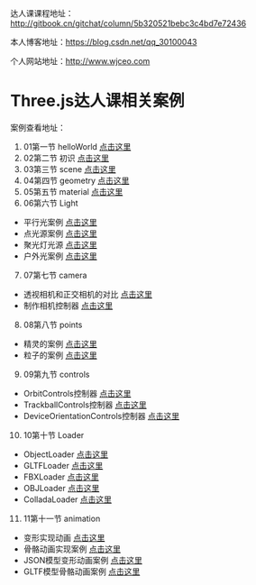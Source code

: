 达人课课程地址：http://gitbook.cn/gitchat/column/5b320521bebc3c4bd7e72436

本人博客地址：https://blog.csdn.net/qq_30100043

个人网站地址：http://www.wjceo.com

# Three.js达人课相关案例

案例查看地址：

1. 01第一节 helloWorld [点击这里](https://johnson2heng.github.io/GitChat-Three.js/01%E7%AC%AC%E4%B8%80%E8%8A%82%20helloWorld/index.html)
2. 02第二节 初识 [点击这里](https://johnson2heng.github.io/GitChat-Three.js/02%E7%AC%AC%E4%BA%8C%E8%8A%82%20%E5%88%9D%E8%AF%86/index.html)
3. 03第三节 scene [点击这里](https://johnson2heng.github.io/GitChat-Three.js/03%E7%AC%AC%E4%B8%89%E8%8A%82%20scene/index.html)
4. 04第四节 geometry [点击这里](https://johnson2heng.github.io/GitChat-Three.js/04%E7%AC%AC%E5%9B%9B%E8%8A%82%20geometry/index.html)
5. 05第五节 material [点击这里](https://johnson2heng.github.io/GitChat-Three.js/05%E7%AC%AC%E4%BA%94%E8%8A%82%20material/index.html)
6. 06第六节 Light
- 平行光案例 [点击这里](https://johnson2heng.github.io/GitChat-Three.js/06%E7%AC%AC%E5%85%AD%E8%8A%82%20Light/directionalLight.html)
- 点光源案例 [点击这里](https://johnson2heng.github.io/GitChat-Three.js/06%E7%AC%AC%E5%85%AD%E8%8A%82%20Light/pointLight.html)
- 聚光灯光源 [点击这里](https://johnson2heng.github.io/GitChat-Three.js/06%E7%AC%AC%E5%85%AD%E8%8A%82%20Light/spotLight.html)
- 户外光案例 [点击这里](https://johnson2heng.github.io/GitChat-Three.js/06%E7%AC%AC%E5%85%AD%E8%8A%82%20Light/hemisphereLight.html)
7. 07第七节 camera
- 透视相机和正交相机的对比 [点击这里](https://johnson2heng.github.io/GitChat-Three.js/07%E7%AC%AC%E4%B8%83%E8%8A%82%20camera/index.html)
- 制作相机控制器 [点击这里](https://johnson2heng.github.io/GitChat-Three.js/07%E7%AC%AC%E4%B8%83%E8%8A%82%20camera/control.html)
8. 08第八节 points
- 精灵的案例 [点击这里](https://johnson2heng.github.io/GitChat-Three.js/08%E7%AC%AC%E5%85%AB%E8%8A%82%20points/sprite.html)
- 粒子的案例 [点击这里](https://johnson2heng.github.io/GitChat-Three.js/08%E7%AC%AC%E5%85%AB%E8%8A%82%20points/points.html)
9. 09第九节 controls
- OrbitControls控制器 [点击这里](https://johnson2heng.github.io/GitChat-Three.js/09%E7%AC%AC%E4%B9%9D%E8%8A%82%20controls/OrbitControls.html)
- TrackballControls控制器 [点击这里](https://johnson2heng.github.io/GitChat-Three.js/09%E7%AC%AC%E4%B9%9D%E8%8A%82%20controls/TrackballControls.html)
- DeviceOrientationControls控制器 [点击这里](https://johnson2heng.github.io/GitChat-Three.js/09%E7%AC%AC%E4%B9%9D%E8%8A%82%20controls/DeviceOrientationControls.html)

10. 10第十节 Loader
- ObjectLoader [点击这里](https://johnson2heng.github.io/GitChat-Three.js/10%E7%AC%AC%E5%8D%81%E8%8A%82%20loaders/ObjectLoader.html)
- GLTFLoader [点击这里](https://johnson2heng.github.io/GitChat-Three.js/10%E7%AC%AC%E5%8D%81%E8%8A%82%20loaders/GLTFLoader.html)
- FBXLoader [点击这里](https://johnson2heng.github.io/GitChat-Three.js/10%E7%AC%AC%E5%8D%81%E8%8A%82%20loaders/FBXLoader.html)
- OBJLoader [点击这里](https://johnson2heng.github.io/GitChat-Three.js/10%E7%AC%AC%E5%8D%81%E8%8A%82%20loaders/OBJLoader.html)
- ColladaLoader [点击这里](https://johnson2heng.github.io/GitChat-Three.js/10%E7%AC%AC%E5%8D%81%E8%8A%82%20loaders/ColladaLoader.html)

11. 11第十一节 animation
- 变形实现动画 [点击这里](https://johnson2heng.github.io/GitChat-Three.js/11%E7%AC%AC%E5%8D%81%E4%B8%80%E8%8A%82%20animation/morphTargets.html)
- 骨骼动画实现案例 [点击这里](https://johnson2heng.github.io/GitChat-Three.js/11%E7%AC%AC%E5%8D%81%E4%B8%80%E8%8A%82%20animation/skeleton.html)
- JSON模型变形动画案例 [点击这里](https://johnson2heng.github.io/GitChat-Three.js/11%E7%AC%AC%E5%8D%81%E4%B8%80%E8%8A%82%20animation/morphAnimation.html)
- GLTF模型骨骼动画案例 [点击这里](https://johnson2heng.github.io/GitChat-Three.js/11%E7%AC%AC%E5%8D%81%E4%B8%80%E8%8A%82%20animation/skeletonAnimation.html)
